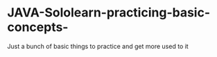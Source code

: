 # JAVA-Sololearn-practicing-basic-concepts-
Just a bunch of basic things to practice and get more used to it
